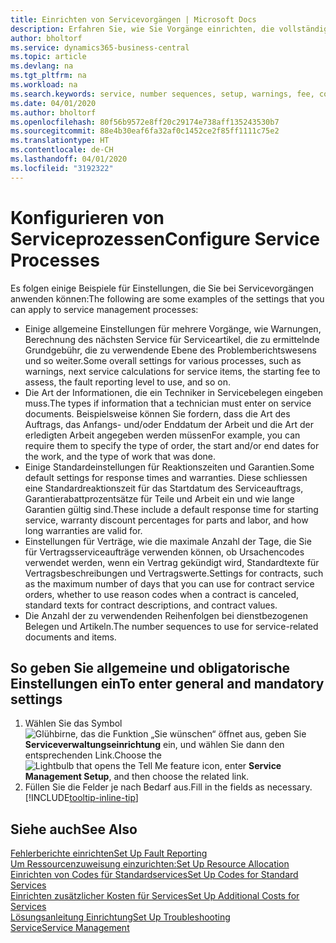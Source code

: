 ```yaml
---
title: Einrichten von Servicevorgängen | Microsoft Docs
description: Erfahren Sie, wie Sie Vorgänge einrichten, die vollständige Zufriedenheit Ihrer Debitoren mit Ihrem Debitorendienst sicherzustellen.
author: bholtorf
ms.service: dynamics365-business-central
ms.topic: article
ms.devlang: na
ms.tgt_pltfrm: na
ms.workload: na
ms.search.keywords: service, number sequences, setup, warnings, fee, contracts, warranties
ms.date: 04/01/2020
ms.author: bholtorf
ms.openlocfilehash: 80f56b9572e8ff20c29174e738aff135243530b7
ms.sourcegitcommit: 88e4b30eaf6fa32af0c1452ce2f85ff1111c75e2
ms.translationtype: HT
ms.contentlocale: de-CH
ms.lasthandoff: 04/01/2020
ms.locfileid: "3192322"
---
```

# <a name="configure-service-processes"></a><span data-ttu-id="40570-103">Konfigurieren von Serviceprozessen</span><span class="sxs-lookup"><span data-stu-id="40570-103">Configure Service Processes</span></span>
<span data-ttu-id="40570-104">Es folgen einige Beispiele für Einstellungen, die Sie bei Servicevorgängen anwenden können:</span><span class="sxs-lookup"><span data-stu-id="40570-104">The following are some examples of the settings that you can apply to service management processes:</span></span>  
  
* <span data-ttu-id="40570-105">Einige allgemeine Einstellungen für mehrere Vorgänge, wie Warnungen, Berechnung des nächsten Service für Serviceartikel, die zu ermittelnde Grundgebühr, die zu verwendende Ebene des Problemberichtswesens und so weiter.</span><span class="sxs-lookup"><span data-stu-id="40570-105">Some overall settings for various processes, such as warnings, next service calculations for service items, the starting fee to assess, the fault reporting level to use, and so on.</span></span>  
* <span data-ttu-id="40570-106">Die Art der Informationen, die ein Techniker in Servicebelegen eingeben muss.</span><span class="sxs-lookup"><span data-stu-id="40570-106">The types if information that a technician must enter on service documents.</span></span> <span data-ttu-id="40570-107">Beispielsweise können Sie fordern, dass die Art des Auftrags, das Anfangs- und/oder Enddatum der Arbeit und die Art der erledigten Arbeit angegeben werden müssen</span><span class="sxs-lookup"><span data-stu-id="40570-107">For example, you can require them to specify the type of order, the start and/or end dates for the work, and the type of work that was done.</span></span>  
* <span data-ttu-id="40570-108">Einige Standardeinstellungen für Reaktionszeiten und Garantien.</span><span class="sxs-lookup"><span data-stu-id="40570-108">Some default settings for response times and warranties.</span></span> <span data-ttu-id="40570-109">Diese schliessen eine Standardreaktionszeit für das Startdatum des Serviceauftrags, Garantierabattprozentsätze für Teile und Arbeit ein und wie lange Garantien gültig sind.</span><span class="sxs-lookup"><span data-stu-id="40570-109">These include a default response time for starting service, warranty discount percentages for parts and labor, and how long warranties are valid for.</span></span>  
* <span data-ttu-id="40570-110">Einstellungen für Verträge, wie die maximale Anzahl der Tage, die Sie für Vertragsserviceaufträge verwenden können, ob Ursachencodes verwendet werden, wenn ein Vertrag gekündigt wird, Standardtexte für Vertragsbeschreibungen und Vertragswerte.</span><span class="sxs-lookup"><span data-stu-id="40570-110">Settings for contracts, such as the maximum number of days that you can use for contract service orders, whether to use reason codes when a contract is canceled, standard texts for contract descriptions, and contract values.</span></span>  
* <span data-ttu-id="40570-111">Die Anzahl der zu verwendenden Reihenfolgen bei dienstbezogenen Belegen und Artikeln.</span><span class="sxs-lookup"><span data-stu-id="40570-111">The number sequences to use for service-related documents and items.</span></span>  

## <a name="to-enter-general-and-mandatory-settings"></a><span data-ttu-id="40570-112">So geben Sie allgemeine und obligatorische Einstellungen ein</span><span class="sxs-lookup"><span data-stu-id="40570-112">To enter general and mandatory settings</span></span>
1. <span data-ttu-id="40570-113">Wählen Sie das Symbol ![Glühbirne, das die Funktion „Sie wünschen“ öffnet](media/ui-search/search_small.png "Tell Me-Funktion") aus, geben Sie **Serviceverwaltungseinrichtung** ein, und wählen Sie dann den entsprechenden Link.</span><span class="sxs-lookup"><span data-stu-id="40570-113">Choose the ![Lightbulb that opens the Tell Me feature](media/ui-search/search_small.png "Tell me what you want to do") icon, enter **Service Management Setup**, and then choose the related link.</span></span>
2. <span data-ttu-id="40570-114">Füllen Sie die Felder je nach Bedarf aus.</span><span class="sxs-lookup"><span data-stu-id="40570-114">Fill in the fields as necessary.</span></span> [!INCLUDE[tooltip-inline-tip](includes/tooltip-inline-tip_md.md)]  

## <a name="see-also"></a><span data-ttu-id="40570-115">Siehe auch</span><span class="sxs-lookup"><span data-stu-id="40570-115">See Also</span></span>  
[<span data-ttu-id="40570-116">Fehlerberichte einrichten</span><span class="sxs-lookup"><span data-stu-id="40570-116">Set Up Fault Reporting</span></span>](service-how-setup-fault-reporting.md)  
[<span data-ttu-id="40570-117">Um Ressourcenzuweisung einzurichten:</span><span class="sxs-lookup"><span data-stu-id="40570-117">Set Up Resource Allocation</span></span>](service-how-setup-resource-allocation.md)  
[<span data-ttu-id="40570-118">Einrichten von Codes für Standardservices</span><span class="sxs-lookup"><span data-stu-id="40570-118">Set Up Codes for Standard Services</span></span>](service-how-setup-service-coding.md)  
[<span data-ttu-id="40570-119">Einrichten zusätzlicher Kosten für Services</span><span class="sxs-lookup"><span data-stu-id="40570-119">Set Up Additional Costs for Services</span></span>](service-how-setup-service-costs-pricing.md)  
[<span data-ttu-id="40570-120">Lösungsanleitung Einrichtung</span><span class="sxs-lookup"><span data-stu-id="40570-120">Set Up Troubleshooting</span></span>](service-how-setup-troubleshooting.md)  
[<span data-ttu-id="40570-121">Service</span><span class="sxs-lookup"><span data-stu-id="40570-121">Service Management</span></span>](service-service.md)  
